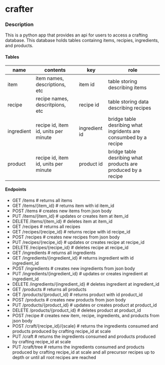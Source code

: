 # crafter

### Description

This is a python app that provides an api for users to access a crafting database. This database holds tables containng items, recipies, ingredients, and products.

#### Tables

| name       | contents                             | key           | role                                                             |
| ---------- | ------------------------------------ | ------------- | ---------------------------------------------------------------- |
| item       | item names, descriptions, etc        | item id       | table storing describing items                                   |
| recipe     | recipe names, descritpions, etc      | recipe id     | table storing data describing recipes                            |
| ingredient | recipe id, item id, units per minute | ingredient id | bridge table desribing what ingridents are consumbed by a recipe |
| product    | recipe id, item id, units per minute | product id    | bridge table desribing what products are produced by a recipe    |

#### Endpoints

- GET /items # returns all items
- GET /items/{item_id} # returns item with id item_id
- POST /items # creates new items from json body
- PUT /items/{item_id} # updates or creates item at item_id
- DELETE /items/{item_id} # deletes item at item_id
- GET /recipes # returns all recipes
- GET /recipes/{recipe_id} # returns recipe with id recipe_id
- POST /recipes # creates new recipes from json body
- PUT /recipes/{recipe_id} # updates or creates recipe at recipe_id
- DELETE /recipes/{recipe_id} # deletes recipe at recipe_id
- GET /ingredients # returns all ingredients
- GET /ingredients/{ingredient_id} # returns ingredient with id ingredient_id
- POST /ingredients # creates new ingredients from json body
- PUT /ingredients/{ingredient_id} # updates or creates ingredient at ingredient_id
- DELETE /ingredients/{ingredient_id} # deletes ingredient at ingredient_id
- GET /products # returns all products
- GET /products/{product_id} # returns product with id product_id
- POST /products # creates new products from json body
- PUT /products/{product_id} # updates or creates product at product_id
- DELETE /products/{product_id} # deletes product at product_id
- POST /recipe # creates new item, recipe, ingredients, and products from json body
- POST /craft/{recipe_id}/{scale} # returns the ingredients consumed and products produced by crafting recipe_id at scale
- PUT /craft # returns the ingredients consumed and products produced by crafting recipe_id at scale
- PUT /craft/tree # returns the ingredients consumed and products produced by crafting recipe_id at scale and all precursor recipes up to depth or until all root recipes are reached
